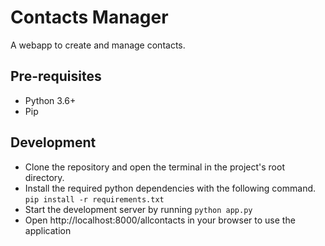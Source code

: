 # Contacts Manager
A webapp to create and manage contacts.

## Pre-requisites
* Python 3.6+
* Pip

## Development
* Clone the repository and open the terminal in the project's root directory.
* Install the required python dependencies with the following command. `pip install -r requirements.txt`
* Start the development server by running `python app.py`
* Open http://localhost:8000/allcontacts in your browser to use the application
